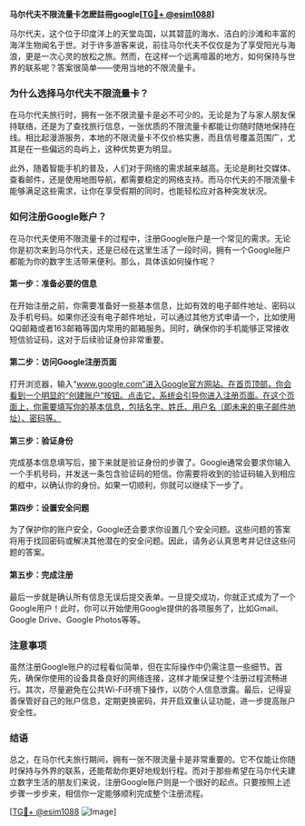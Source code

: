 **马尔代夫不限流量卡怎麽註冊google[[TG💪+ @esim1088](https://t.me/s/esim1088)]**

马尔代夫，这个位于印度洋上的天堂岛国，以其碧蓝的海水、洁白的沙滩和丰富的海洋生物闻名于世。对于许多游客来说，前往马尔代夫不仅仅是为了享受阳光与海浪，更是一次心灵的放松之旅。然而，在这样一个远离喧嚣的地方，如何保持与世界的联系呢？答案很简单——使用当地的不限流量卡。

### 为什么选择马尔代夫不限流量卡？

在马尔代夫旅行时，拥有一张不限流量卡是必不可少的。无论是为了与家人朋友保持联络，还是为了查找旅行信息，一张优质的不限流量卡都能让你随时随地保持在线。相比起漫游服务，本地的不限流量卡不仅价格实惠，而且信号覆盖范围广，尤其是在一些偏远的岛屿上，这种优势更为明显。

此外，随着智能手机的普及，人们对于网络的需求越来越高。无论是刷社交媒体、查看邮件，还是使用地图导航，都需要稳定的网络支持。而马尔代夫的不限流量卡能够满足这些需求，让你在享受假期的同时，也能轻松应对各种突发状况。

### 如何注册Google账户？

在马尔代夫使用不限流量卡的过程中，注册Google账户是一个常见的需求。无论你是初次来到马尔代夫，还是已经在这里生活了一段时间，拥有一个Google账户都能为你的数字生活带来便利。那么，具体该如何操作呢？

#### 第一步：准备必要的信息

在开始注册之前，你需要准备好一些基本信息，比如有效的电子邮件地址、密码以及手机号码。如果你还没有电子邮件地址，可以通过其他方式申请一个，比如使用QQ邮箱或者163邮箱等国内常用的邮箱服务。同时，确保你的手机能够正常接收短信验证码，这对于后续验证身份非常重要。

#### 第二步：访问Google注册页面

打开浏览器，输入“www.google.com”进入Google官方网站。在首页顶部，你会看到一个明显的“创建账户”按钮。点击它，系统会引导你进入注册页面。在这个页面上，你需要填写你的基本信息，包括名字、姓氏、用户名（即未来的电子邮件地址）、密码等。

#### 第三步：验证身份

完成基本信息填写后，接下来就是验证身份的步骤了。Google通常会要求你输入一个手机号码，并发送一条包含验证码的短信。你需要将收到的验证码输入到相应的框中，以确认你的身份。如果一切顺利，你就可以继续下一步了。

#### 第四步：设置安全问题

为了保护你的账户安全，Google还会要求你设置几个安全问题。这些问题的答案将用于找回密码或解决其他潜在的安全问题。因此，请务必认真思考并记住这些问题的答案。

#### 第五步：完成注册

最后一步就是确认所有信息无误后提交表单。一旦提交成功，你就正式成为了一个Google用户！此时，你可以开始使用Google提供的各项服务了，比如Gmail、Google Drive、Google Photos等等。

### 注意事项

虽然注册Google账户的过程看似简单，但在实际操作中仍需注意一些细节。首先，确保你使用的设备具备良好的网络连接，这样才能保证整个注册过程流畅进行。其次，尽量避免在公共Wi-Fi环境下操作，以防个人信息泄露。最后，记得妥善保管好自己的账户信息，定期更换密码，并开启双重认证功能，进一步提高账户安全性。

### 结语

总之，在马尔代夫旅行期间，拥有一张不限流量卡是非常重要的。它不仅能让你随时保持与外界的联系，还能帮助你更好地规划行程。而对于那些希望在马尔代夫建立数字生活的朋友们来说，注册Google账户则是一个很好的起点。只要按照上述步骤一步步来，相信你一定能够顺利完成整个注册流程。

[[TG💪+ @esim1088](https://t.me/s/esim1088) ![Image](https://i.postimg.cc/4NQfJmqS/Snipaste-2025-05-13-00-14-12.png)]